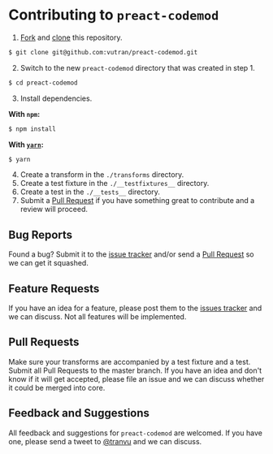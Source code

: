 # Contributing to `preact-codemod`

1. [Fork](https://help.github.com/articles/fork-a-repo/) and [clone](https://help.github.com/articles/cloning-a-repository/) this repository.

  ```bash
  $ git clone git@github.com:vutran/preact-codemod.git
  ```
2. Switch to the new `preact-codemod` directory that was created in step 1.

  ```bash
  $ cd preact-codemod
  ```
3. Install dependencies.

  **With `npm`:**

  ```bash
  $ npm install
  ```

  **With [`yarn`](https://github.com/yarnpkg/yarn):**

  ```bash
  $ yarn
  ```
4. Create a transform in the `./transforms` directory.
6. Create a test fixture in the `./__testfixtures__` directory.
7. Create a test in the `./__tests__` directory.
7. Submit a [Pull Request](https://github.com/vutran/preact-codemod/pulls) if you have something great to contribute and a review will proceed.

## Bug Reports

Found a bug? Submit it to the [issue tracker](https://github.com/vutran/preact-codemod/issues) and/or send a [Pull Request](#pull-requests) so we can get it squashed.

## Feature Requests

If you have an idea for a feature, please post them to the [issues tracker](https://github.com/vutran/preact-codemod/issues) and we can discuss. Not all features will be implemented.

## Pull Requests

Make sure your transforms are accompanied by a test fixture and a test. Submit all Pull Requests to the master branch. If you have an idea and don't know if it will get accepted, please file an issue and we can discuss whether it could be merged into core.

## Feedback and Suggestions

All feedback and suggestions for `preact-codemod` are welcomed. If you have one, please send a tweet to [@tranvu](https://twitter.com/tranvu/) and we can discuss.
